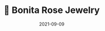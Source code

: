 ---
title: ":ring: Bonita Rose Jewelry"
image: /img/bonitarose.webp
desc: 
    - >-
        I wrote the website for Bonita Rose Jewelry in 2021 using Square Online,
        imported all of their products from Etsy, and set up the payment system
        to sync with their accounts already using Square for in-person sales.
    - >-
        One of my biggest tasks for this project was importing all relevant 
        information from the existing Etsy store. I used Python to assemble
        the new CSV product database and programmatically download all product
        images into folders named after the product's SKU.

tags:
    - Webdev
    - Python
nopage: true
links: 
    - link: https://bonitarosejewelry.com
      text: Website
date: 2021-09-09
---
